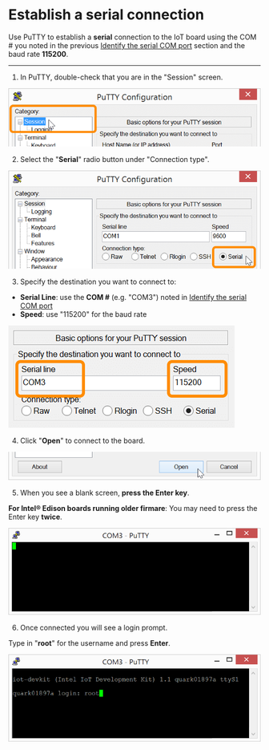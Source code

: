# Establish a serial connection

Use PuTTY to establish a **serial** connection to the IoT board using the COM # you noted in the previous [Identify the serial COM port](details-identify_com_port.md) section and the baud rate **115200**.

---

1. In PuTTY, double-check that you are in the "Session" screen. 

  ![Session tab in PuTTY](images/putty-session_tab.png)

2. Select the "**Serial**" radio button under "Connection type".

  ![Serial radio button in PuTTY](images/putty-serial_radio_button.png)

3. Specify the destination you want to connect to:

  * **Serial Line**: use the **COM #** (e.g. "COM3") noted in [Identify the serial COM port](details-identify_com_port.md)
  * **Speed**: use "115200" for the baud rate
  
  ![Serial line and speed text fields in PuTTY](images/putty-serial_line_and_speed.png)

4. Click "**Open**" to connect to the board.

  ![Open connection button in PuTTY](images/putty-open_button.png)

5. When you see a blank screen, **press the Enter key**.
 
  **For Intel® Edison boards running older firmare**: You may need to press the Enter key **twice**.

  ![Blank screen in PuTTY after connecting to Intel® Edison](images/putty-blank_screen.png)

6. Once connected you will see a login prompt. 

  Type in "**root**" for the username and press **Enter**.

  ![Login as root user](images/putty-login_as_root.png)
